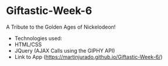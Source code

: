 # Giftastic-Week-6
A Tribute to the Golden Ages of Nickelodeon! 
- Technologies used: 
- HTML/CSS 
- JQuery (AJAX Calls using the GIPHY API)
- Link to App (https://martinjurado.github.io/Giftastic-Week-6/)
